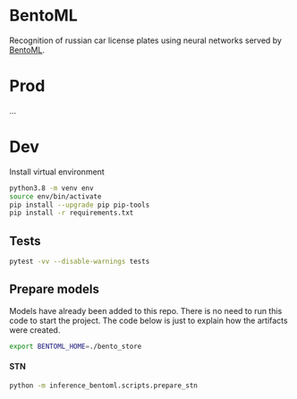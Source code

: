# BentoML

Recognition of russian car license plates using neural networks served by [BentoML](https://www.bentoml.com/).

# Prod

...


# Dev

Install virtual environment

```bash
python3.8 -m venv env
source env/bin/activate
pip install --upgrade pip pip-tools
pip install -r requirements.txt
```

## Tests

```bash
pytest -vv --disable-warnings tests
```

## Prepare models

Models have already been added to this repo. There is no need to run this code to start the project.
The code below is just to explain how the artifacts were created.

```bash
export BENTOML_HOME=./bento_store
```

#### STN

```bash
python -m inference_bentoml.scripts.prepare_stn
```
